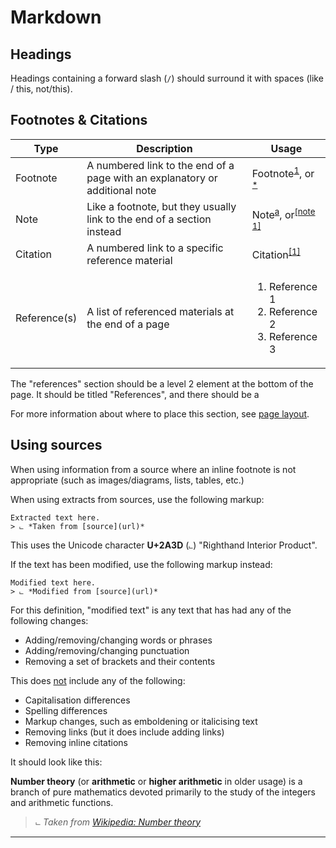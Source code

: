 # Markdown

## Headings
Headings containing a forward slash (`/`) should surround it with spaces (like / this, not/this).

## Footnotes & Citations
| Type | Description | Usage |
| ---- | ----------- | ----- |
| Footnote | A numbered link to the end of a page with an explanatory or additional note | Footnote<sup>[1](#footnote-1)</sup>, or <sup>[*](#footnote-1)</sup> |
| Note | Like a footnote, but they usually link to the end of a section instead | Note<sup>[a](#note-1)</sup>, or<sup>[[note 1]](#note-1)</sup> |
| Citation | A numbered link to a specific reference material | Citation<sup>[[1]](#citation-1)</sup> |
| Reference(s) | A list of referenced materials at the end of a page | <ol><li>Reference 1</li><li>Reference 2</li><li>Reference 3</li></ol> |

The "references" section should be a level 2 element at the bottom of the page. It should be titled "References", and there should be a 

For more information about where to place this section, see [page layout](<https://github.com/thatgaypigeon/standards/wiki/Page layout>).



## Using sources
When using information from a source where an inline footnote is not appropriate (such as images/diagrams, lists, tables, etc.)

When using extracts from sources, use the following markup:
```
Extracted text here.
> ⨽ *Taken from [source](url)*
```

This uses the Unicode character **U+2A3D** (`⨽`) "Righthand Interior Product".

If the text has been modified, use the following markup instead:
```
Modified text here.
> ⨽ *Modified from [source](url)*
```

For this definition, "modified text" is any text that has had any of the following changes:
* Adding/removing/changing words or phrases
* Adding/removing/changing punctuation
* Removing a set of brackets and their contents

This does <u>not</u> include any of the following:
* Capitalisation differences
* Spelling differences
* Markup changes, such as emboldening or italicising text
* Removing links (but it does include adding links)
* Removing inline citations

It should look like this:

**Number theory** (or **arithmetic** or **higher arithmetic** in older usage) is a branch of pure mathematics devoted primarily to the study of the integers and arithmetic functions.
> ⨽ *Taken from [Wikipedia: Number theory](https://en.wikipedia.org/wiki/Number_theory)*

---
